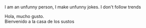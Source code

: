 I am an unfunny person, I make unfunny jokes.
I don't follow trends

Hola, mucho gusto.  
Bienvenido a la casa de los sustos

<!---
PeLima9/PeLima9 is a stupid repository because its `README.md` (this file) appears on your GitHub profile.

--->
